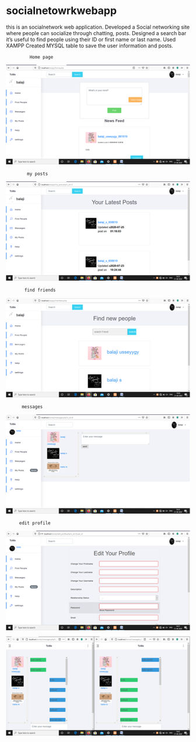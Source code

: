 # socialnetowrkwebapp
this is an socialnetwork web application.
Developed a Social networking site where people can socialize through chatting, posts.
Designed a search bar it’s useful to find people using their ID or first name or last name.
Used XAMPP Created MYSQL table to save the user information and posts.

             Home page 
             
        
![alt text](https://github.com/GTheja/socialnetowrkwebapp/blob/master/photos/home.png)



            my posts

![alt text](https://github.com/GTheja/socialnetowrkwebapp/blob/master/photos/myposts.png)


           find friends
           

![alt text](https://github.com/GTheja/socialnetowrkwebapp/blob/master/photos/find%20friends.png)  



          messages

![alt text](https://github.com/GTheja/socialnetowrkwebapp/blob/master/photos/messages.png) 


         edit profile
         
![alt text](https://github.com/GTheja/socialnetowrkwebapp/blob/master/photos/edit%20profile.png) 


![alt text](https://github.com/GTheja/socialnetowrkwebapp/blob/master/photos/both%20messages.png) 
            
